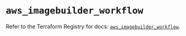 # `aws_imagebuilder_workflow`

Refer to the Terraform Registry for docs: [`aws_imagebuilder_workflow`](https://registry.terraform.io/providers/hashicorp/aws/5.100.0/docs/resources/imagebuilder_workflow).
